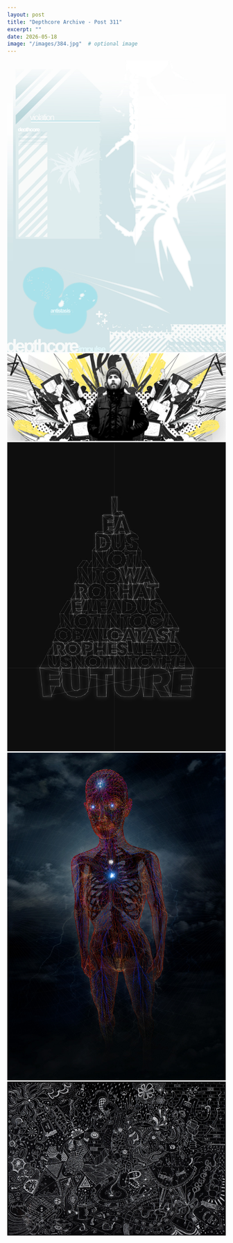 ```yaml
---
layout: post
title: "Depthcore Archive - Post 311"
excerpt: ""
date: 2026-05-18
image: "/images/384.jpg"  # optional image
---
```


<img src="/images/384.jpg">
<img src="/images/3843.jpg" alt="3843.jpg"/>
<img src="/images/3844.jpg" alt="3844.jpg"/>
<img src="/images/3845.jpg" alt="3845.jpg"/>
<img src="/images/3846.jpg" alt="3846.jpg"/>
